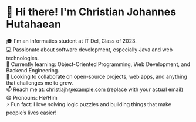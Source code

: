 # 👋 Hi there! I'm Christian Johannes Hutahaean

🎓 I'm an Informatics student at IT Del, Class of 2023.  
💻 Passionate about software development, especially Java and web technologies.  
🌱 Currently learning: Object-Oriented Programming, Web Development, and Backend Engineering.  
🤝 Looking to collaborate on open-source projects, web apps, and anything that challenges me to grow.  
📫 Reach me at: christiajh@example.com (replace with your actual email)  
😄 Pronouns: He/Him  
⚡ Fun fact: I love solving logic puzzles and building things that make people’s lives easier!

<!---
Christiajh/Christiajh is a ✨ special ✨ repository because its `README.md` (this file) appears on your GitHub profile.
You can click the Preview link to take a look at your changes.
--->
